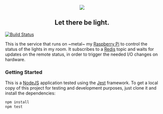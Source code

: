 <p align="center">
<img src="https://user-images.githubusercontent.com/8186616/58221417-d6d43880-7ce8-11e9-910c-7f4a55b96cf4.png" />
<h2 align="center">Let there be light.</h2>
</p>

[![Build Status](https://travis-ci.com/adrianovalente/metal.svg?token=sXzfpyZgxDGcjGqaejqQ&branch=master)](https://travis-ci.com/adrianovalente/metal)

This is the service that runs on ~metal~ my [Raspberry Pi](https://www.raspberrypi.org) to control the status of the lights in my room. It subscribes to a [Redis](https://redis.io/topics/pubsub) topic and waits for updates on the remote status, in order to trigger the needed I/O changes on hardware.

### Getting Started
This is a [NodeJS](https://nodejs.org/en/) application tested using the [Jest](https://jestjs.io) framework. To get a local copy of this project for testing and development purposes, just clone it and install the dependencies:

``` bash
npm install
npm test
```
